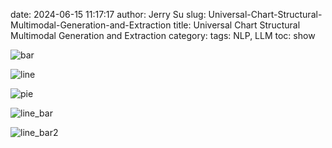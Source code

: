 date: 2024-06-15 11:17:17
author: Jerry Su
slug: Universal-Chart-Structural-Multimodal-Generation-and-Extraction
title: Universal Chart Structural Multimodal Generation and Extraction
category: 
tags: NLP, LLM
toc: show


![bar]({static}/images/UCSG/bar.jpg)

![line]({static}/images/UCSG/line.jpg)

![pie]({static}/images/UCSG/pie.jpg)

![line_bar]({static}/images/UCSG/line_bar.jpg)

![line_bar2]({static}/images/UCSG/line_bar2.jpg)